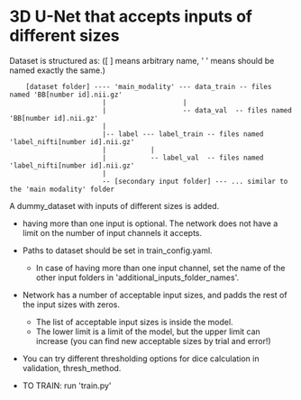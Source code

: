 # 3D U-Net that accepts inputs of different sizes

Dataset is structured as: ([ ] means arbitrary name, ' ' means should be named exactly the same.)
 
        [dataset folder] ---- 'main_modality' --- data_train -- files named 'BB[number id].nii.gz'
                           |                   |
                           |                   -- data_val  -- files named 'BB[number id].nii.gz'
                           |
                           |-- label --- label_train -- files named 'label_nifti[number id].nii.gz'
                           |           |
                           |           -- label_val  -- files named 'label_nifti[number id].nii.gz'
                           |
                           -- [secondary input folder] --- ... similar to the 'main modality' folder
A dummy_dataset with inputs of different sizes is added.

* having more than one input is optional. The network does not have a limit on the number of input channels it accepts.

- Paths to dataset should be set in train_config.yaml.
    * In case of having more than one input channel, set the name of the other input folders in 'additional_inputs_folder_names'.

- Network has a number of acceptable input sizes, and padds the rest of the input sizes with zeros.
    * The list of acceptable input sizes is inside the model.
    * The lower limit is a limit of the model, but the upper limit can increase (you can find new acceptable sizes by trial and error!)

- You can try different thresholding options for dice calculation in validation, thresh_method.

- TO TRAIN: run 'train.py'
